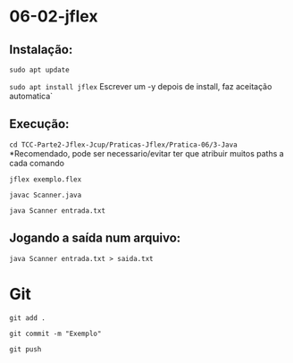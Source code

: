 # 06-02-jflex

## Instalação:
`sudo apt update`

`sudo apt install jflex` Escrever um -y depois de install, faz aceitação automatica`

## Execução:

`cd TCC-Parte2-Jflex-Jcup/Praticas-Jflex/Pratica-06/3-Java` *Recomendado, pode ser necessario/evitar ter que atribuir muitos paths a cada comando

`jflex exemplo.flex`

`javac Scanner.java`

`java Scanner entrada.txt`

## Jogando a saída num arquivo:

`java Scanner entrada.txt > saida.txt`

# Git
`git add .`

`git commit -m "Exemplo"`

`git push`